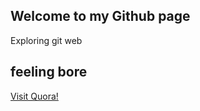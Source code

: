 ## Welcome to my Github page

Exploring git web
## feeling bore

<a href="https://www.quora.com" target="_blank">Visit Quora!</a> 
